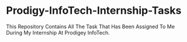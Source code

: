 # Prodigy-InfoTech-Internship-Tasks
This Repository Contains All The Task That Has Been Assigned To Me During My Internship At Prodigey InfoTech.
